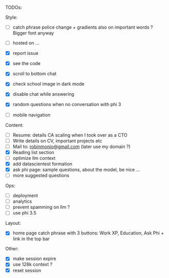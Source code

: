 TODOs:

Style:
- [ ] catch phrase police change + gradients also on important words ? Bigger font anyway
- [ ] hosted on ...
- [x] report issue
- [x] see the code
- [x] scroll to bottom chat
- [x] check school image in dark mode
- [x] disable chat while answering
- [x] random questions when no conversation with phi 3
- [ ] mobile navigation


Content:
- [ ] Resume: details CA scaling when I took over as a CTO
- [ ] Write details on CV, important projects etc
- [ ] Mail to: robinmonjo@gmail.com (later use my domain ?)
- [x] Reading list section
- [ ] optimize llm context
- [x] add datascientest formation
- [x] ask phi page: sample questions, about the model, be nice ...
- [ ] more suggested questions

Ops:
- [ ] deployment
- [ ] analytics
- [ ] prevent spamming on llm ?
- [ ] use phi 3.5

Layout:
- [x] home page catch phrase with 3 buttons: Work XP, Education, Ask Phi + link in the top bar

Other:
- [x] make session expire
- [x] use 128k context ?
- [x] reset session
